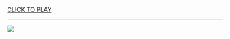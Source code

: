 
<a href="https://premium76.site?title=can_your_pet_unblocked_games&ref=13M">CLICK TO PLAY</a></h3>
<hr>

<a href="https://premium76.site?title=can_your_pet_unblocked_games&ref=13M"><img src="https://clearcache.store/games.png"></a>



